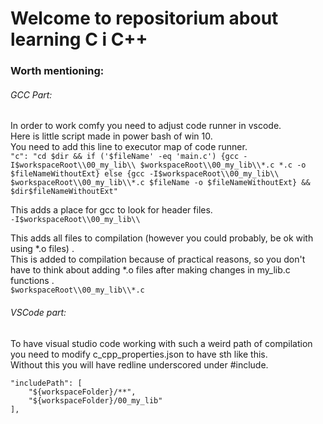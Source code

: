 # Welcome to repositorium about learning C i C++

### Worth mentioning:
###### GCC Part:
In order to work comfy you need to adjust code runner in vscode. <br />
Here is little script made in power bash of win 10. <br />
You need to add this line to executor map of code runner. <br />
```"c": "cd $dir && if ('$fileName' -eq 'main.c') {gcc -I$workspaceRoot\\00_my_lib\\ $workspaceRoot\\00_my_lib\\*.c *.c -o $fileNameWithoutExt} else {gcc -I$workspaceRoot\\00_my_lib\\ $workspaceRoot\\00_my_lib\\*.c $fileName -o $fileNameWithoutExt} &&  $dir$fileNameWithoutExt"```

This adds a place for gcc to look for header files. <br />
```-I$workspaceRoot\\00_my_lib\\```

This adds all files to compilation (however you could probably, be ok with using *.o files) . <br />
This is added to compilation because of practical reasons, so you don't have to think about adding *.o files after making changes in my_lib.c functions . <br />
```$workspaceRoot\\00_my_lib\\*.c ```

###### VSCode part:
To have visual studio code working with such a weird path of compilation you need to modify c_cpp_properties.json to have sth like this. <br />
Without this you will have redline underscored under #include. <br />
```
"includePath": [
    "${workspaceFolder}/**",
    "${workspaceFolder}/00_my_lib"
],
```